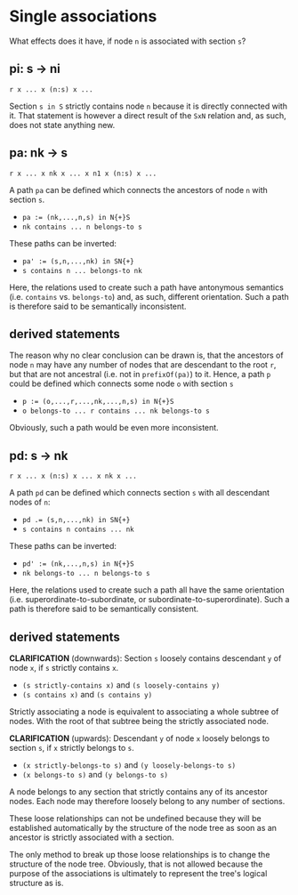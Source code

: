 
<!-- ======================================================================= -->
# Single associations

What effects does it have,
if node `n` is associated with section `s`?

<!-- ======================================================================= -->
## pi: s -> ni

```
r x ... x (n:s) x ...
```

Section `s in S` strictly contains node `n` because it is directly connected
with it. That statement is however a direct result of the `SxN` relation and,
as such, does not state anything new.

<!-- ======================================================================= -->
## pa: nk -> s

```
r x ... x nk x ... x n1 x (n:s) x ...
```

A path `pa` can be defined which connects
the ancestors of node `n` with section `s`.

*  `pa := (nk,...,n,s) in N{+}S`
* `nk contains ... n belongs-to s`

These paths can be inverted:

* `pa' := (s,n,...,nk) in SN{+}`
* `s contains n ... belongs-to nk`

Here, the relations used to create such a path have antonymous semantics
(i.e. `contains` vs. `belongs-to`) and, as such, different orientation.
Such a path is therefore said to be semantically inconsistent.

<!-- ======================================================================= -->
## derived statements

The reason why no clear conclusion can be drawn is, that the ancestors of node
`n` may have any number of nodes that are descendant to the root `r`, but that
are not ancestral (i.e. not in `prefixOf(pa)`) to it. Hence, a path `p` could
be defined which connects some node `o` with section `s`

* `p := (o,...,r,...,nk,...,n,s) in N{+}S`
* `o belongs-to ... r contains ... nk belongs-to s`

Obviously, such a path would be even more inconsistent.

<!-- ======================================================================= -->
## pd: s -> nk

```
r x ... x (n:s) x ... x nk x ...
```

A path `pd` can be defined which connects
section `s` with all descendant nodes of `n`:

* `pd .= (s,n,...,nk) in SN{+}`
* `s contains n contains ... nk`

These paths can be inverted:

* `pd' := (nk,...,n,s) in N{+}S`
* `nk belongs-to ... n belongs-to s`

Here, the relations used to create such a path all have the same orientation
(i.e. superordinate-to-subordinate, or subordinate-to-superordinate). Such a
path is therefore said to be semantically consistent.

<!-- ======================================================================= -->
## derived statements

**CLARIFICATION**
(downwards): Section `s` loosely contains descendant `y` of node `x`,
if `s` strictly contains `x`.

* `(s strictly-contains x)` and `(s loosely-contains y)`
* `(s contains x)` and `(s contains y)`

Strictly associating a node is equivalent to associating a whole subtree of
nodes. With the root of that subtree being the strictly associated node.

**CLARIFICATION**
(upwards): Descendant `y` of node `x` loosely belongs to section `s`,
if `x` strictly belongs to `s`.

* `(x strictly-belongs-to s)` and `(y loosely-belongs-to s)`
* `(x belongs-to s)` and `(y belongs-to s)`

A node belongs to any section that strictly contains any of its ancestor nodes.
Each node may therefore loosely belong to any number of sections.

These loose relationships can not be undefined because they will be established
automatically by the structure of the node tree as soon as an ancestor is
strictly associated with a section.

The only method to break up those loose relationships is to change the structure
of the node tree. Obviously, that is not allowed because the purpose of the
associations is ultimately to represent the tree's logical structure as is.
